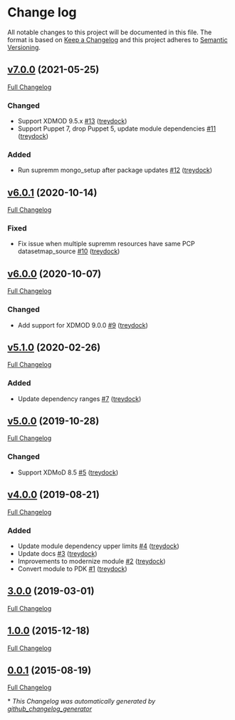 # Change log

All notable changes to this project will be documented in this file. The format is based on [Keep a Changelog](http://keepachangelog.com/en/1.0.0/) and this project adheres to [Semantic Versioning](http://semver.org).

## [v7.0.0](https://github.com/treydock/puppet-module-xdmod/tree/v7.0.0) (2021-05-25)

[Full Changelog](https://github.com/treydock/puppet-module-xdmod/compare/v6.0.1...v7.0.0)

### Changed

- Support XDMOD 9.5.x [\#13](https://github.com/treydock/puppet-module-xdmod/pull/13) ([treydock](https://github.com/treydock))
- Support Puppet 7, drop Puppet 5, update module dependencies [\#11](https://github.com/treydock/puppet-module-xdmod/pull/11) ([treydock](https://github.com/treydock))

### Added

- Run supremm mongo\_setup after package updates [\#12](https://github.com/treydock/puppet-module-xdmod/pull/12) ([treydock](https://github.com/treydock))

## [v6.0.1](https://github.com/treydock/puppet-module-xdmod/tree/v6.0.1) (2020-10-14)

[Full Changelog](https://github.com/treydock/puppet-module-xdmod/compare/v6.0.0...v6.0.1)

### Fixed

- Fix issue when multiple supremm resources have same PCP datasetmap\_source [\#10](https://github.com/treydock/puppet-module-xdmod/pull/10) ([treydock](https://github.com/treydock))

## [v6.0.0](https://github.com/treydock/puppet-module-xdmod/tree/v6.0.0) (2020-10-07)

[Full Changelog](https://github.com/treydock/puppet-module-xdmod/compare/v5.1.0...v6.0.0)

### Changed

- Add support for XDMOD 9.0.0 [\#9](https://github.com/treydock/puppet-module-xdmod/pull/9) ([treydock](https://github.com/treydock))

## [v5.1.0](https://github.com/treydock/puppet-module-xdmod/tree/v5.1.0) (2020-02-26)

[Full Changelog](https://github.com/treydock/puppet-module-xdmod/compare/v5.0.0...v5.1.0)

### Added

- Update dependency ranges [\#7](https://github.com/treydock/puppet-module-xdmod/pull/7) ([treydock](https://github.com/treydock))

## [v5.0.0](https://github.com/treydock/puppet-module-xdmod/tree/v5.0.0) (2019-10-28)

[Full Changelog](https://github.com/treydock/puppet-module-xdmod/compare/v4.0.0...v5.0.0)

### Changed

- Support XDMoD 8.5 [\#5](https://github.com/treydock/puppet-module-xdmod/pull/5) ([treydock](https://github.com/treydock))

## [v4.0.0](https://github.com/treydock/puppet-module-xdmod/tree/v4.0.0) (2019-08-21)

[Full Changelog](https://github.com/treydock/puppet-module-xdmod/compare/3.0.0...v4.0.0)

### Added

- Update module dependency upper limits [\#4](https://github.com/treydock/puppet-module-xdmod/pull/4) ([treydock](https://github.com/treydock))
- Update docs [\#3](https://github.com/treydock/puppet-module-xdmod/pull/3) ([treydock](https://github.com/treydock))
- Improvements to modernize module [\#2](https://github.com/treydock/puppet-module-xdmod/pull/2) ([treydock](https://github.com/treydock))
- Convert module to PDK [\#1](https://github.com/treydock/puppet-module-xdmod/pull/1) ([treydock](https://github.com/treydock))

## [3.0.0](https://github.com/treydock/puppet-module-xdmod/tree/3.0.0) (2019-03-01)

[Full Changelog](https://github.com/treydock/puppet-module-xdmod/compare/1.0.0...3.0.0)

## [1.0.0](https://github.com/treydock/puppet-module-xdmod/tree/1.0.0) (2015-12-18)

[Full Changelog](https://github.com/treydock/puppet-module-xdmod/compare/0.0.1...1.0.0)

## [0.0.1](https://github.com/treydock/puppet-module-xdmod/tree/0.0.1) (2015-08-19)

[Full Changelog](https://github.com/treydock/puppet-module-xdmod/compare/d2e483bba1f7cc0546b48bfc5a21a3b905cfdbfe...0.0.1)



\* *This Changelog was automatically generated by [github_changelog_generator](https://github.com/github-changelog-generator/github-changelog-generator)*
